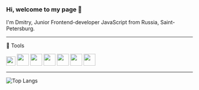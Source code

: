 ### Hi, welcome to my page 👋

I'm Dmitry, Junior Frontend-developer JavaScript from Russia, Saint-Petersburg.  
***
:wrench: Tools  
  
<img height="25" width="25" src="https://cdn.jsdelivr.net/npm/simple-icons@v4/icons/react.svg" />     <img height="32" width="32" src="https://cdn.jsdelivr.net/npm/simple-icons@v4/icons/html5.svg" />     <img height="32" width="32" src="https://cdn.jsdelivr.net/npm/simple-icons@v4/icons/javascript.svg" />      <img height="32" width="32" src="https://cdn.jsdelivr.net/npm/simple-icons@v4/icons/css3.svg" />      <img height="32" width="32" src="https://cdn.jsdelivr.net/npm/simple-icons@v4/icons/node.js.svg" />     <img height="32" width="32" src="https://cdn.jsdelivr.net/npm/simple-icons@v4/icons/git.svg" />     <img height="32" width="32" src="https://cdn.jsdelivr.net/npm/simple-icons@v4/icons/mongodb.svg" />




***
![Top Langs](https://github-readme-stats.vercel.app/api/top-langs/?username=skredmi&layout=compact&theme=tokyonight)

